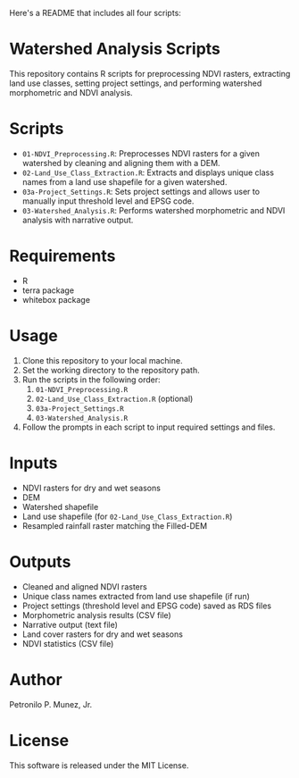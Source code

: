 
Here's a README that includes all four scripts:

# Watershed Analysis Scripts

This repository contains R scripts for preprocessing NDVI rasters, extracting land use classes, setting project settings, and performing watershed morphometric and NDVI analysis.

# Scripts
- `01-NDVI_Preprocessing.R`: Preprocesses NDVI rasters for a given watershed by cleaning and aligning them with a DEM.
- `02-Land_Use_Class_Extraction.R`: Extracts and displays unique class names from a land use shapefile for a given watershed.
- `03a-Project_Settings.R`: Sets project settings and allows user to manually input threshold level and EPSG code.
- `03-Watershed_Analysis.R`: Performs watershed morphometric and NDVI analysis with narrative output.

# Requirements
- R
- terra package
- whitebox package

# Usage
1. Clone this repository to your local machine.
2. Set the working directory to the repository path.
3. Run the scripts in the following order:
    1. `01-NDVI_Preprocessing.R`
    2. `02-Land_Use_Class_Extraction.R` (optional)
    3. `03a-Project_Settings.R`
    4. `03-Watershed_Analysis.R`
4. Follow the prompts in each script to input required settings and files.

# Inputs
- NDVI rasters for dry and wet seasons
- DEM
- Watershed shapefile
- Land use shapefile (for `02-Land_Use_Class_Extraction.R`)
- Resampled rainfall raster matching the Filled-DEM

# Outputs
- Cleaned and aligned NDVI rasters
- Unique class names extracted from land use shapefile (if run)
- Project settings (threshold level and EPSG code) saved as RDS files
- Morphometric analysis results (CSV file)
- Narrative output (text file)
- Land cover rasters for dry and wet seasons
- NDVI statistics (CSV file)

# Author
Petronilo P. Munez, Jr.

# License
This software is released under the MIT License.
